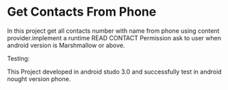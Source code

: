 # Get Contacts From Phone
                  
In this project get all contacts number with name from phone using content  provider.implement a runtime READ CONTACT Permission ask to user when android version is Marshmallow or above.

Testing:
 
This Project developed in android studo 3.0 and successfully test in android nought version phone.
 
         

